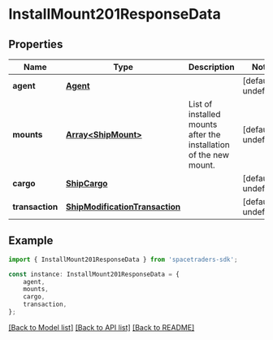 # InstallMount201ResponseData


## Properties

Name | Type | Description | Notes
------------ | ------------- | ------------- | -------------
**agent** | [**Agent**](Agent.md) |  | [default to undefined]
**mounts** | [**Array&lt;ShipMount&gt;**](ShipMount.md) | List of installed mounts after the installation of the new mount. | [default to undefined]
**cargo** | [**ShipCargo**](ShipCargo.md) |  | [default to undefined]
**transaction** | [**ShipModificationTransaction**](ShipModificationTransaction.md) |  | [default to undefined]

## Example

```typescript
import { InstallMount201ResponseData } from 'spacetraders-sdk';

const instance: InstallMount201ResponseData = {
    agent,
    mounts,
    cargo,
    transaction,
};
```

[[Back to Model list]](../README.md#documentation-for-models) [[Back to API list]](../README.md#documentation-for-api-endpoints) [[Back to README]](../README.md)
